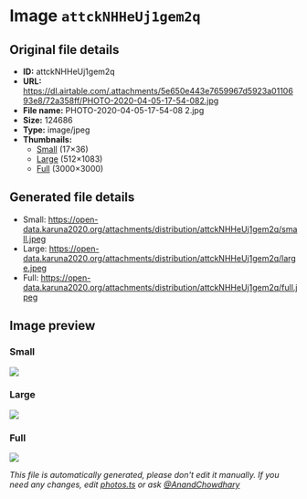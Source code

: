 # Image `attckNHHeUj1gem2q`

## Original file details

- **ID:** attckNHHeUj1gem2q
- **URL:** https://dl.airtable.com/.attachments/5e650e443e7659967d5923a0110693e8/72a358ff/PHOTO-2020-04-05-17-54-082.jpg
- **File name:** PHOTO-2020-04-05-17-54-08 2.jpg
- **Size:** 124686
- **Type:** image/jpeg
- **Thumbnails:**
  - [Small](https://dl.airtable.com/.attachmentThumbnails/223d8d4448b7914642706f887cd13d9c/6ec0170d) (17×36)
  - [Large](https://dl.airtable.com/.attachmentThumbnails/71c11e1e95bef18c80d9635c2f3043d0/bbbe5dbb) (512×1083)
  - [Full](https://dl.airtable.com/.attachmentThumbnails/649338021ccd40f47e8d9747dff0fa52/34635d64) (3000×3000)

## Generated file details

- Small: https://open-data.karuna2020.org/attachments/distribution/attckNHHeUj1gem2q/small.jpeg
- Large: https://open-data.karuna2020.org/attachments/distribution/attckNHHeUj1gem2q/large.jpeg
- Full: https://open-data.karuna2020.org/attachments/distribution/attckNHHeUj1gem2q/full.jpeg

## Image preview

### Small

![](https://open-data.karuna2020.org/attachments/distribution/attckNHHeUj1gem2q/small.jpeg)

### Large

![](https://open-data.karuna2020.org/attachments/distribution/attckNHHeUj1gem2q/large.jpeg)

### Full

![](https://open-data.karuna2020.org/attachments/distribution/attckNHHeUj1gem2q/full.jpeg)

_This file is automatically generated, please don't edit it manually. If you need any changes, edit [photos.ts](/photos.ts) or ask [@AnandChowdhary](https://github.com/AnandChowdhary)_

